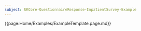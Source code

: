 ```yaml
---
subject: UKCore-QuestionnaireResponse-InpatientSurvey-Example
---
```

{{page:Home/Examples/ExampleTemplate.page.md}}
